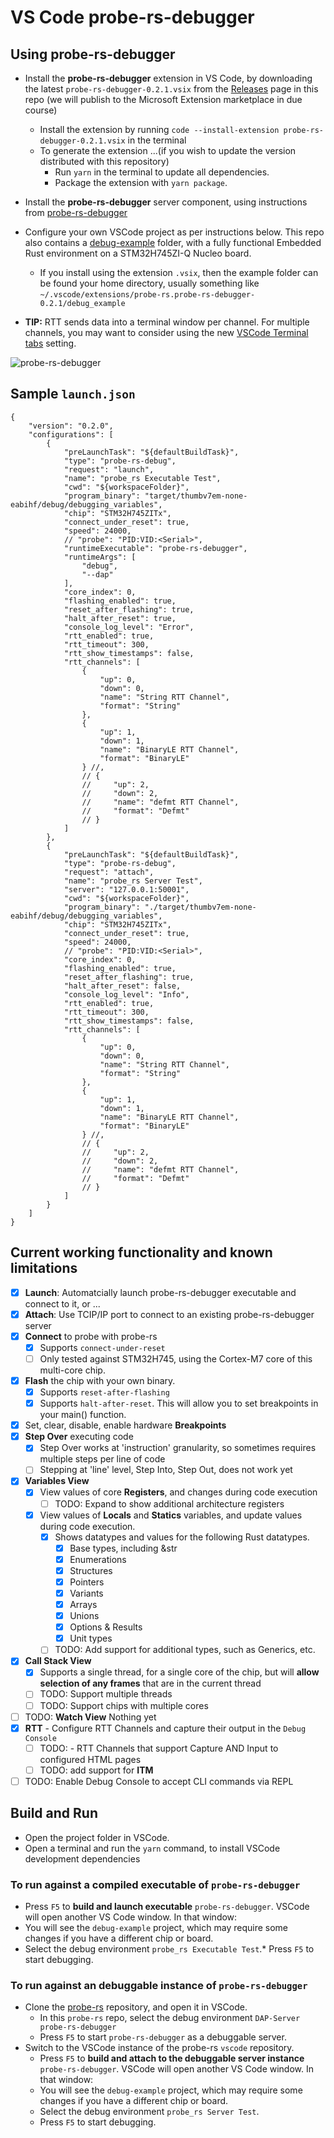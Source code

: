 # VS Code probe-rs-debugger

## Using probe-rs-debugger

* Install the **probe-rs-debugger** extension in VS Code, by downloading the latest `probe-rs-debugger-0.2.1.vsix` from the [Releases](https://github.com/probe-rs/vscode/releases) page in this repo (we will publish to the Microsoft Extension marketplace in due course)
  * Install the extension by running `code --install-extension probe-rs-debugger-0.2.1.vsix` in the terminal
  * To generate the extension ...(if you wish to update the version distributed with this repository)
    * Run `yarn` in the terminal to update all dependencies.
    * Package the extension with `yarn package`.
* Install the **probe-rs-debugger** server component, using instructions from [probe-rs-debugger](https://github.com/probe-rs/probe-rs/tree/master/debugger)

* Configure your own VSCode project as per instructions below. This repo also contains a [debug-example](https://github.com/probe-rs/vscode/tree/master/debug_example) folder, with a fully functional Embedded Rust environment on a STM32H745ZI-Q Nucleo board.
  * If you install using the extension `.vsix`, then the example folder can be found your home directory, usually something like `~/.vscode/extensions/probe-rs.probe-rs-debugger-0.2.1/debug_example`

* **TIP:** RTT sends data into a terminal window per channel. For multiple channels, you may want to consider using the new [VSCode Terminal tabs](https://code.visualstudio.com/updates/v1_57#_integrated-terminal) setting.

![probe-rs-debugger](images/probe-rs-debugger.gif)

## Sample `launch.json`
```
{
    "version": "0.2.0",
    "configurations": [
        {
            "preLaunchTask": "${defaultBuildTask}",
            "type": "probe-rs-debug",
            "request": "launch",
            "name": "probe_rs Executable Test",
            "cwd": "${workspaceFolder}",
            "program_binary": "target/thumbv7em-none-eabihf/debug/debugging_variables",
            "chip": "STM32H745ZITx",
            "connect_under_reset": true,
            "speed": 24000,
            // "probe": "PID:VID:<Serial>",
            "runtimeExecutable": "probe-rs-debugger",
            "runtimeArgs": [
                "debug",
                "--dap"
            ],
            "core_index": 0,
            "flashing_enabled": true,
            "reset_after_flashing": true,
            "halt_after_reset": true,
            "console_log_level": "Error",
            "rtt_enabled": true,
            "rtt_timeout": 300,
            "rtt_show_timestamps": false,
            "rtt_channels": [
                {
                    "up": 0,
                    "down": 0,
                    "name": "String RTT Channel",
                    "format": "String"
                },
                {
                    "up": 1,
                    "down": 1,
                    "name": "BinaryLE RTT Channel",
                    "format": "BinaryLE"
                } //,
                // {
                //     "up": 2,
                //     "down": 2,
                //     "name": "defmt RTT Channel",
                //     "format": "Defmt"
                // } 
            ]
        },
        {
            "preLaunchTask": "${defaultBuildTask}",
            "type": "probe-rs-debug",
            "request": "attach",
            "name": "probe_rs Server Test",
            "server": "127.0.0.1:50001",
            "cwd": "${workspaceFolder}",
            "program_binary": "./target/thumbv7em-none-eabihf/debug/debugging_variables",
            "chip": "STM32H745ZITx",
            "connect_under_reset": true,
            "speed": 24000,
            // "probe": "PID:VID:<Serial>",
            "core_index": 0,
            "flashing_enabled": true,
            "reset_after_flashing": true,
            "halt_after_reset": false,
            "console_log_level": "Info",
            "rtt_enabled": true,
            "rtt_timeout": 300,
            "rtt_show_timestamps": false,
            "rtt_channels": [
                {
                    "up": 0,
                    "down": 0,
                    "name": "String RTT Channel",
                    "format": "String"
                },
                {
                    "up": 1,
                    "down": 1,
                    "name": "BinaryLE RTT Channel",
                    "format": "BinaryLE"
                } //,
                // {
                //     "up": 2,
                //     "down": 2,
                //     "name": "defmt RTT Channel",
                //     "format": "Defmt"
                // } 
            ]            
        }
    ]
}
```

## Current working functionality and known limitations
- [x] **Launch**: Automatcially launch probe-rs-debugger executable and connect to it, or ...
- [x] **Attach**: Use TCIP/IP port to connect to an existing probe-rs-debugger server
- [x] **Connect** to probe with probe-rs 
  - [x] Supports `connect-under-reset`
  - [ ] Only tested against STM32H745, using the Cortex-M7 core of this multi-core chip.
- [x] **Flash** the chip with your own binary. 
  - [x] Supports `reset-after-flashing`
  - [x] Supports `halt-after-reset`. This will allow you to set breakpoints in your main() function.
- [x] Set, clear, disable, enable hardware **Breakpoints**
- [x] **Step Over** executing code
  - [x] Step Over works at 'instruction' granularity, so sometimes requires multiple steps per line of code
  - [ ] Stepping at 'line' level, Step Into, Step Out, does not work yet
- [x] **Variables View**
  - [x] View values of core **Registers**, and changes during code execution
    - [ ] TODO: Expand to show additional architecture registers
  - [x] View values of **Locals** and **Statics** variables, and update values during code execution.
    - [x] Shows datatypes and values for the following Rust datatypes.
      - [x] Base types, including &str
      - [x] Enumerations
      - [x] Structures
      - [x] Pointers
      - [x] Variants
      - [x] Arrays
      - [x] Unions
      - [x] Options & Results
      - [x] Unit types
    - [ ] TODO: Add support for additional types, such as Generics, etc.
- [x] **Call Stack View**
  - [x] Supports a single thread, for a single core of the chip, but will **allow selection of any frames** that are in the current thread
  - [ ] TODO: Support multiple threads
  - [ ] TODO: Support chips with multiple cores
- [ ] TODO: **Watch View** Nothing yet
- [x] **RTT** - Configure RTT Channels and capture their output in the `Debug Console`
  - [ ] TODO: - RTT Channels that support Capture AND Input to configured HTML pages
  - [ ] TODO: add support for **ITM**
- [ ] TODO: Enable Debug Console to accept CLI commands via REPL

## Build and Run

* Open the project folder in VSCode.
* Open a terminal and run the `yarn` command, to install VSCode development dependencies
### To run against a compiled executable of `probe-rs-debugger`
* Press `F5` to __build and launch executable__ `probe-rs-debugger`. VSCode will open another VS Code window. In that window:
* You will see the `debug-example` project, which may require some changes if you have a different chip or board.
* Select the debug environment `probe_rs Executable Test`.* Press `F5` to start debugging.
### To run against an debuggable instance of `probe-rs-debugger`
* Clone the [probe-rs](https://github.com/probe-rs/probe-rs.git) repository, and open it in VSCode. 
  * In this `probe-rs` repo, select the debug environment `DAP-Server probe-rs-debugger`
  * Press `F5` to start `probe-rs-debugger` as a debuggable server.
* Switch to the VSCode instance of the probe-rs `vscode` repository. 
  * Press `F5` to __build and attach to the debuggable server instance__ `probe-rs-debugger`. VSCode will open another VS Code window. In that window:
  * You will see the `debug-example` project, which may require some changes if you have a different chip or board.
  * Select the debug environment `probe_rs Server Test`.
  * Press `F5` to start debugging.